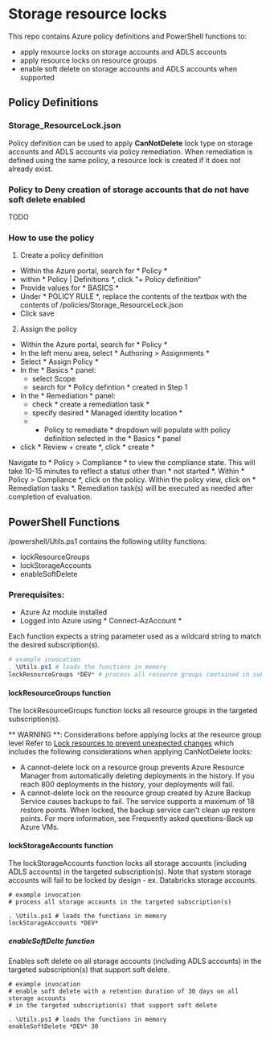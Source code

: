 # Storage resource locks

This repo contains Azure policy definitions and PowerShell functions to:
- apply resource locks on storage accounts and ADLS accounts
- apply resource locks on resource groups
- enable soft delete on storage accounts and ADLS accounts when supported

## Policy Definitions
### Storage_ResourceLock.json
Policy definition can be used to apply **CanNotDelete** lock type on storage accounts and ADLS accounts via policy remediation. When remediation is defined using the same policy, a resource lock is created if it does not already exist.

### Policy to Deny creation of storage accounts that do not have soft delete enabled
TODO

### How to use the policy
1. Create a policy definition
- Within the Azure portal, search for * Policy *
- within * Policy | Definitions *, click "+ Policy definition"
- Provide values for * BASICS *
- Under * POLICY RULE *, replace the contents of the textbox with the contents of /policies/Storage_ResourceLock.json
- Click save

2. Assign the policy
- Within the Azure portal, search for * Policy *
- In the left menu area, select * Authoring > Assignments *
- Select * Assign Policy *
- In the * Basics * panel:
    - select Scope
    - search for * Policy defintion * created in Step 1
- In the * Remediation * panel:
    - check * create a remediation task *
    - specify desired * Managed identity location *
    - * Policy to remediate * dropdown will populate with policy definition selected in the * Basics * panel
- click * Review + create *, click * create *

Navigate to * Policy > Compliance * to view the compliance state. This will take 10-15 minutes to reflect a status other than * not started *. Within * Policy > Compliance *, click on the policy. Within the policy view, click on * Remediation tasks *. Remediation task(s) will be executed as needed after completion of evaluation.

## PowerShell Functions
/powershell/Utils.ps1 contains the following utility functions:
- lockResourceGroups
- lockStorageAccounts
- enableSoftDelete

### Prerequisites:
- Azure Az module installed
- Logged into Azure using * Connect-AzAccount *

Each function expects a string parameter used as a wildcard string to match the desired subscription(s).

``` powershell
# example invocation
. \Utils.ps1 # loads the functions in memory
lockResourceGroups *DEV* # process all resource groups contained in subscriptions whose subscription name contains the string DEV or dev (case-insensitive)
```

#### lockResourceGroups function
The lockResourceGroups function locks all resource groups in the targeted subscription(s).

** WARNING **: Considerations before applying locks at the resource group level
Refer to [Lock resources to prevent unexpected changes](https://docs.microsoft.com/en-us/azure/azure-resource-manager/management/lock-resources) which includes the following considerations when applying CanNotDelete locks:

- A cannot-delete lock on a resource group prevents Azure Resource Manager from automatically deleting deployments in the history. If you reach 800 deployments in the history, your deployments will fail.
- A cannot-delete lock on the resource group created by Azure Backup Service causes backups to fail. The service supports a maximum of 18 restore points. When locked, the backup service can't clean up restore points. For more information, see Frequently asked questions-Back up Azure VMs.

#### lockStorageAccounts function
The lockStorageAccounts function locks all storage accounts (including ADLS accounts) in the targeted subscription(s). Note that system storage accounts will fail to be locked by design - ex. Databricks storage accounts.

```
# example invocation
# process all storage accounts in the targeted subscription(s)

. \Utils.ps1 # loads the functions in memory
lockStorageAccounts *DEV*
```

##### enableSoftDelte function
Enables soft delete on all storage accounts (including ADLS accounts) in the targeted subscription(s) that support soft delete.

```
# example invocation
# enable soft delete with a retention duration of 30 days on all storage accounts 
# in the targeted subscription(s) that support soft delete

. \Utils.ps1 # loads the functions in memory
enableSoftDelete *DEV* 30
```
